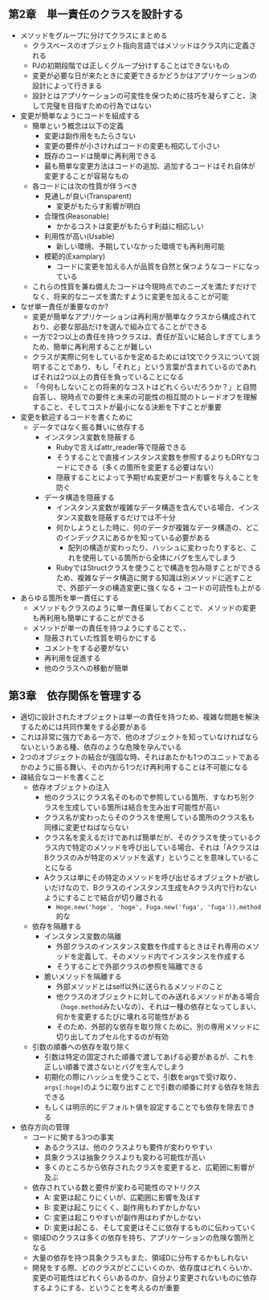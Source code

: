## 第2章　単一責任のクラスを設計する
- メソッドをグループに分けてクラスにまとめる
  - クラスベースのオブジェクト指向言語ではメソッドはクラス内に定義される
  - PJの初期段階では正しくグループ分けすることはできないもの
  - 変更が必要な日が来たときに変更できるかどうかはアプリケーションの設計によって行きまる
  - 設計とはアプリケーションの可変性を保つために技巧を凝らすこと、決して完璧を目指すための行為ではない
- 変更が簡単なようにコードを組成する
  - 簡単という概念は以下の定義
    - 変更は副作用をもたらさない
    - 変更の要件が小さければコードの変更も相応して小さい
    - 既存のコードは簡単に再利用できる
    - 最も簡単な変更方法はコードの追加、追加するコードはそれ自体が変更することが容易なもの
  - 各コードには次の性質が伴うべき
    - 見通しが良い(Transparent)
      - 変更がもたらす影響が明白
    - 合理性(Reasonable)
      - かかるコストは変更がもたらす利益に相応しい
    - 利用性が高い(Usable)
      - 新しい環境、予期していなかった環境でも再利用可能
    - 模範的(Examplary)
      - コードに変更を加える人が品質を自然と保つようなコードになっている
  - これらの性質を兼ね備えたコードは今現時点でのニーズを満たすだけでなく、将来的なニーズを満たすように変更を加えることが可能
- なぜ単一責任が重要なのか?
  - 変更が簡単なアプリケーションは再利用が簡単なクラスから構成されており、必要な部品だけを選んで組み立てることができる
  - 一方で2つ以上の責任を持つクラスは、責任が互いに結合しすぎてしまうため、簡単に再利用することが難しい
  - クラスが実際に何をしているかを定めるためには1文でクラスについて説明することであり、もし「それと」という言葉が含まれているのであればそれは2つ以上の責任を負っていることになる
  - 「今何もしないことの将来的なコストはどれくらいだろうか？」と自問自答し、現時点での要件と未来の可能性の相互間のトレードオフを理解すること、そしてコストが最小になる決断を下すことが重要
- 変更を歓迎するコードを書くために
  - データではなく振る舞いに依存する
    - インスタンス変数を隠蔽する
      - Rubyで言えばattr_reader等で隠蔽できる
      - そうすることで直接インスタンス変数を参照するよりもDRYなコードにできる（多くの箇所を変更する必要はない）
      - 隠蔽することによって予期せぬ変更がコード影響を与えることを防ぐ
    - データ構造を隠蔽する
      - インスタンス変数が複雑なデータ構造を含んでいる場合、インスタンス変数を隠蔽するだけでは不十分
      - 何かしようとした時に、何のデータが複雑なデータ構造の、どこのインデックスにあるかを知っている必要がある
        - 配列の構造が変わったり、ハッシュに変わったりすると、これを使用している箇所から全体にバグを生んでしまう
      - RubyではStructクラスを使うことで構造を包み隠すことができるため、複雑なデータ構造に関する知識は別メソッドに逃すことで、外部データの構造変更に強くなる + コードの可読性も上がる
- あらゆる箇所を単一責任にする
  - メソッドもクラスのように単一責任巣しておくことで、メソッドの変更も再利用も簡単にすることができる
  - メソッドが単一の責任を持つようにすることで、、
    - 隠蔽されていた性質を明らかにする
    - コメントをする必要がない
    - 再利用を促進する
    - 他のクラスへの移動が簡単

## 第3章　依存関係を管理する
- 適切に設計されたオブジェクトは単一の責任を持つため、複雑な問題を解決するためには共同作業をする必要がある
- これは非常に強力である一方で、他のオブジェクトを知っていなければならないというある種、依存のような危険を孕んでいる
- 2つのオブジェクトの結合が強固な時、それはあたかも1つのユニットであるかのように振る舞い、その内から1つだけ再利用することは不可能になる
- 疎結合なコードを書くこと
  - 依存オブジェクトの注入
    - 他のクラスにクラス名そのもので参照している箇所、すなわち別クラスを生成している箇所は結合を生み出す可能性が高い
    - クラス名が変わったらそのクラスを使用している箇所のクラス名も同様に変更せねばならない
    - クラス名を変えるだけであれば簡単だが、そのクラスを使っているクラス内で特定のメソッドを呼び出している場合、それは「AクラスはBクラスのみが特定のメソッドを返す」ということを意味していることになる
    - Aクラスは単にその特定のメソッドを呼び出せるオブジェクトが欲しいだけなので、Bクラスのインスタンス生成をAクラス内で行わないようにすることで結合が切り離される
      - `Hoge.new('hoge', 'hoge', Fuga.new('fuga', 'fuga')).method`的な
  - 依存を隔離する
    - インスタンス変数の隔離
      - 外部クラスのインスタンス変数を作成するときはそれ専用のメソッドを定義して、そのメソッド内でインスタンスを作成する
      - そうすることで外部クラスの参照を隔離できる
    - 脆いメソッドを隔離する
      - 外部メソッドとはself以外に送られるメソッドのこと
      - 他クラスのオブジェクトに対してのみ送れるメソッドがある場合（`hoge.method`みたいなの）、それは一種の依存となってしまい、何かを変更するたびに壊れる可能性がある
      - そのため、外部的な依存を取り除くために、別の専用メソッドに切り出してカプセル化するのが有効
  - 引数の順番への依存を取り除く
    - 引数は特定の固定された順番で渡してあげる必要があるが、これを正しい順番で渡さないとバグを生んでしまう
    - 初期化の際にハッシュを使うことで、引数をargsで受け取り、`args[:hoge]`のように取り出すことで引数の順番に対する依存を除去できる
    - もしくは明示的にデフォルト値を設定することでも依存を除去できる
- 依存方向の管理
  - コードに関する3つの事実
    - あるクラスは、他のクラスよりも要件が変わりやすい
    - 具象クラスは抽象クラスよりも変わる可能性が高い
    - 多くのところから依存されたクラスを変更すると、広範囲に影響が及ぶ
  - 依存されている数と要件が変わる可能性のマトリクス
    - A: 変更は起こりにくいが、広範囲に影響を及ぼす
    - B: 変更は起こりにくく、副作用もわずかしかない
    - C: 変更は起こりやすいが副作用はわずかしかない
    - D: 変更は起こる、そして変更はそこに依存するものに伝わっていく
  - 領域Dのクラスは多くの依存を持ち、アプリケーションの危険な箇所となる
  - 大量の依存を持つ具象クラスもまた、領域Dに分布するかもしれない
  - 開発をする際、どのクラスがどこにいくのか、依存度はどれくらいか、変更の可能性はどれくらいあるのか、自分より変更されないものに依存するようにする、ということを考えるのが重要
